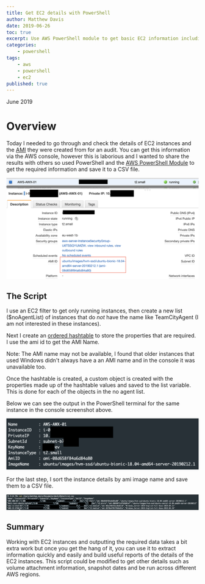 ```yaml
---
title: Get EC2 details with PowerShell
author: Matthew Davis
date: 2019-06-26
toc: true
excerpt: Use AWS PowerShell module to get basic EC2 information including the AMI name used to create the instance.
categories:
    - powershell
tags:
    - aws
    - powershell
    - ec2
published: true
---
```

June 2019

# Overview

Today I needed to go through and check the details of EC2 instances and the [AMI] they were created from for an audit. You can get this information via the AWS console, however this is laborious and I wanted to share the results with others so used PowerShell and the [AWS PowerShell Module] to get the required information and save it to a CSV file.

![AWS console showing ami name](/images/ec2-details-powershell/aws-console-ami.png)

## The Script

<script src="https://gist.github.com/MatthewJDavis/1bfcc34d62a9a57899215dc9f0ce60cc.js"></script>

I use an EC2 filter to get only running instances, then create a new list ($noAgentList) of instances that do *not* have the name like TeamCityAgent (I am not interested in these instances).

Next I create an [ordered hashtable] to store the properties that are required. I use the ami id to get the AMI Name. 

Note: The AMI name may not be available, I found that older instances that used Windows didn't always have a an AMI name and in the console it was unavailable too.

Once the hashtable is created, a custom object is created with the properties made up of the hashtable values and saved to the list variable. This is done for each of the objects in the no agent list.

Below we can see the output in the PowerShell terminal for the same instance in the console screenshot above.

![Custom PowerShell object output with ami name](/images/ec2-details-powershell/ec2-details-posh.png)

For the last step, I sort the instance details by ami image name and save them to a CSV file.

![EC2 instance details saved to csv](/images/ec2-details-powershell/ec2-details-csv-output.png)

## Summary

Working with EC2 instances and outputting the required data takes a bit extra work but once you get the hang of it, you can use it to extract information quickly and easily and build useful reports of the details of the EC2 instances. This script could be modified to get other details such as volume attachment information, snapshot dates and be run across different AWS regions.

[AMI]: https://docs.aws.amazon.com/AWSEC2/latest/UserGuide/AMIs.html
[AWS PowerShell Module]: https://aws.amazon.com/powershell/
[ordered hashtable]: https://docs.microsoft.com/en-us/powershell/module/microsoft.powershell.core/about/about_hash_tables?view=powershell-6